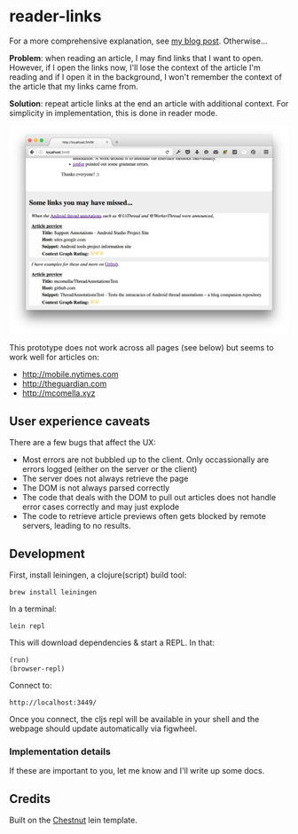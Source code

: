 # reader-links
For a more comprehensive explanation, see [my blog post][blog]. Otherwise...

**Problem**: when reading an article, I may find links that I want to open.
However, if I open the links now, I'll lose the
context of the article I'm reading and if I open it in the background,
I won't remember the context of the article that my links came from.

**Solution**: repeat article links at the end an article with additional
context. For simplicity in implementation, this is done in reader mode.

![screenshot](readme-res/screenshot.png)

This prototype does not work across all pages (see below) but seems to
work well for articles on:
* http://mobile.nytimes.com
* http://theguardian.com
* http://mcomella.xyz

## User experience caveats
There are a few bugs that affect the UX:
* Most errors are not bubbled up to the client. Only occassionally are errors
logged (either on the server or the client)
* The server does not always retrieve the page
* The DOM is not always parsed correctly
* The code that deals with the DOM to pull out articles does not handle error
cases correctly and may just explode
* The code to retrieve article previews often gets blocked by remote servers,
leading to no results.

## Development
First, install leiningen, a clojure(script) build tool:

    brew install leiningen

In a terminal:

    lein repl

This will download dependencies & start a REPL. In that:

    (run)
    (browser-repl)

Connect to:

    http://localhost:3449/

Once you connect, the cljs repl will be available in your shell and the
webpage should update automatically via figwheel.

### Implementation details
If these are important to you, let me know and I'll write up some docs.

## Credits
Built on the [Chestnut][] lein template.

[Chestnut]: https://github.com/plexus/chestnut
[blog]: http://mcomella.xyz/blog/2016/enhancing-articles-through-hyperlinks.html
